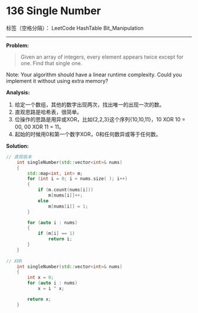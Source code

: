 ﻿# 136 Single Number

标签（空格分隔）： LeetCode HashTable Bit_Manipulation

---
**Problem:**
>   Given an array of integers, every element appears twice except for one. Find that single one.
>
Note:
Your algorithm should have a linear runtime complexity. Could you implement it without using extra memory?

**Analysis:**

 1. 给定一个数组，其他的数字出现两次，找出唯一的出现一次的数。
 2. 直观思路是哈希表，很简单。
 3. 位操作的思路是用异或XOR，比如{2,2,3}这个序列{10,10,11}，10 XOR 10 = 00, 00 XOR 11 = 11。
 4. 起始的时候用0和第一个数字XOR，0和任何数异或等于任何数。

**Solution:**
```cpp
// 直观版本
	int singleNumber(std::vector<int>& nums)
	{
		std::map<int, int> m;
		for (int i = 0; i < nums.size( ); i++)
		{
			if (m.count(nums[i]))
				m[nums[i]]++;
			else
				m[nums[i]] = 1;
		}

		for (auto i : nums)
		{
			if (m[i] == 1)
				return i;
		}
	}
	
// XOR
	int singleNumber(std::vector<int>& nums)
	{
		int x = 0;
		for (auto i : nums)
			x = i ^ x;

		return x;
	}
```
 
